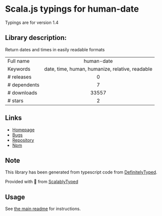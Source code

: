 
# Scala.js typings for human-date

Typings are for version 1.4

## Library description:
Return dates and times in easily readable formats

|                    |                 |
| ------------------ | :-------------: |
| Full name          | human-date |
| Keywords           | date, time, human, humanize, relative, readable |
| # releases         | 0 |
| # dependents       | 7 |
| # downloads        | 33557 |
| # stars            | 2 |

## Links
- [Homepage](https://github.com/montanaflynn/human-date)
- [Bugs](https://github.com/montanaflynn/human-date/issues)
- [Repository](https://github.com/montanaflynn/human-date)
- [Npm](https://www.npmjs.com/package/human-date)
    


## Note
This library has been generated from typescript code from [DefinitelyTyped](https://definitelytyped.org).

Provided with :purple_heart: from [ScalablyTyped](https://github.com/oyvindberg/ScalablyTyped)

## Usage
See [the main readme](../../readme.md) for instructions.


